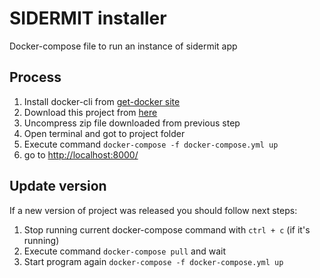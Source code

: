 # SIDERMIT installer

Docker-compose file to run an instance of sidermit app

## Process

1. Install docker-cli from [get-docker site](https://docs.docker.com/get-docker/)
1. Download this project from [here](https://github.com/SIDERMIT/installer/archive/v1.0.0.zip)
1. Uncompress zip file downloaded from previous step
1. Open terminal and got to project folder
1. Execute command `docker-compose -f docker-compose.yml up`
1. go to [http://localhost:8000/](http://localhost:8000/)


## Update version

If a new version of project was released you should follow next steps:

1. Stop running current docker-compose command with `ctrl + c` (if it's running)
1. Execute command `docker-compose pull` and wait
1. Start program again `docker-compose -f docker-compose.yml up`